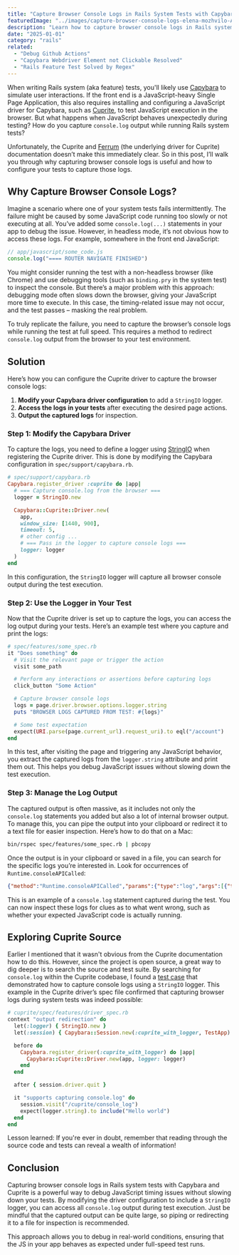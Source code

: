 ```yaml
---
title: "Capture Browser Console Logs in Rails System Tests with Capybara and Cuprite"
featuredImage: "../images/capture-browser-console-logs-elena-mozhvilo-AI17tJHgIJ8-unsplash.jpg"
description: "Learn how to capture browser console logs in Rails system tests using Capybara and Cuprite, and debug JavaScript issues without slowing down test execution."
date: "2025-01-01"
category: "rails"
related:
  - "Debug Github Actions"
  - "Capybara Webdriver Element not Clickable Resolved"
  - "Rails Feature Test Solved by Regex"
---
```


When writing Rails system (aka feature) tests, you'll likely use [Capybara](https://teamcapybara.github.io/capybara/) to simulate user interactions. If the front end is a JavaScript-heavy Single Page Application, this also requires installing and configuring a JavaScript driver for Capybara, such as [Cuprite](https://github.com/rubycdp/cuprite), to test JavaScript execution in the browser. But what happens when JavaScript behaves unexpectedly during testing? How do you capture `console.log` output while running Rails system tests?

Unfortunately, the Cuprite and [Ferrum](https://github.com/rubycdp/ferrum) (the underlying driver for Cuprite) documentation doesn’t make this immediately clear. So in this post, I’ll walk you through why capturing browser console logs is useful and how to configure your tests to capture those logs.

## Why Capture Browser Console Logs?

Imagine a scenario where one of your system tests fails intermittently. The failure might be caused by some JavaScript code running too slowly or not executing at all. You’ve added some `console.log(...)` statements in your app to debug the issue. However, in headless mode, it’s not obvious how to access these logs. For example, somewhere in the front end JavaScript:

```javascript
// app/javascript/some_code.js
console.log("==== ROUTER NAVIGATE FINISHED")
```

You might consider running the test with a non-headless browser (like Chrome) and use debugging tools (such as `binding.pry` in the system test) to inspect the console. But there’s a major problem with this approach: debugging mode often slows down the browser, giving your JavaScript more time to execute. In this case, the timing-related issue may not occur, and the test passes – masking the real problem.

To truly replicate the failure, you need to capture the browser’s console logs while running the test at full speed. This requires a method to redirect `console.log` output from the browser to your test environment.

## Solution

Here’s how you can configure the Cuprite driver to capture the browser console logs:

1. **Modify your Capybara driver configuration** to add a `StringIO` logger.
2. **Access the logs in your tests** after executing the desired page actions.
3. **Output the captured logs** for inspection.

### Step 1: Modify the Capybara Driver

To capture the logs, you need to define a logger using [StringIO](https://docs.ruby-lang.org/en/3.2/StringIO.html) when registering the Cuprite driver. This is done by modifying the Capybara configuration in `spec/support/capybara.rb`.

```ruby
# spec/support/capybara.rb
Capybara.register_driver :cuprite do |app|
  # === Capture console.log from the browser ===
  logger = StringIO.new

  Capybara::Cuprite::Driver.new(
    app,
    window_size: [1440, 900],
    timeout: 5,
    # other config ...
    # === Pass in the logger to capture console logs ===
    logger: logger
  )
end
```

In this configuration, the `StringIO` logger will capture all browser console output during the test execution.

### Step 2: Use the Logger in Your Test

Now that the Cuprite driver is set up to capture the logs, you can access the log output during your tests. Here’s an example test where you capture and print the logs:

```ruby
# spec/features/some_spec.rb
it "Does something" do
  # Visit the relevant page or trigger the action
  visit some_path

  # Perform any interactions or assertions before capturing logs
  click_button "Some Action"

  # Capture browser console logs
  logs = page.driver.browser.options.logger.string
  puts "BROWSER LOGS CAPTURED FROM TEST: #{logs}"

  # Some test expectation
  expect(URI.parse(page.current_url).request_uri).to eql("/account")
end
```

In this test, after visiting the page and triggering any JavaScript behavior, you extract the captured logs from the `logger.string` attribute and print them out. This helps you debug JavaScript issues without slowing down the test execution.

### Step 3: Manage the Log Output

The captured output is often massive, as it includes not only the `console.log` statements you added but also a lot of internal browser output. To manage this, you can pipe the output into your clipboard or redirect it to a text file for easier inspection. Here’s how to do that on a Mac:

```bash
bin/rspec spec/features/some_spec.rb | pbcopy
```

Once the output is in your clipboard or saved in a file, you can search for the specific logs you’re interested in. Look for occurrences of `Runtime.consoleAPICalled`:

```json
{"method":"Runtime.consoleAPICalled","params":{"type":"log","args":[{"type":"string","value":"==== ROUTER NAVIGATE FINISHED:"}]
```

This is an example of a `console.log` statement captured during the test. You can now inspect these logs for clues as to what went wrong, such as whether your expected JavaScript code is actually running.

## Exploring Cuprite Source

Earlier I mentioned that it wasn't obvious from the Cuprite documentation how to do this. However, since the project is open source, a great way to dig deeper is to search the source and test suite. By searching for `console.log` within the Cuprite codebase, I found a [test case](https://github.com/rubycdp/cuprite/blob/503179f8f210c9d431f7f62bc20a68812cffd0e3/spec/features/driver_spec.rb#L53-L69) that demonstrated how to capture console logs using a `StringIO` logger. This example in the Cuprite driver’s spec file confirmed that capturing browser logs during system tests was indeed possible:

```ruby
# cuprite/spec/features/driver_spec.rb
context "output redirection" do
  let(:logger) { StringIO.new }
  let(:session) { Capybara::Session.new(:cuprite_with_logger, TestApp) }

  before do
    Capybara.register_driver(:cuprite_with_logger) do |app|
      Capybara::Cuprite::Driver.new(app, logger: logger)
    end
  end

  after { session.driver.quit }

  it "supports capturing console.log" do
    session.visit("/cuprite/console_log")
    expect(logger.string).to include("Hello world")
  end
end
```

Lesson learned: If you're ever in doubt, remember that reading through the source code and tests can reveal a wealth of information!

## Conclusion

Capturing browser console logs in Rails system tests with Capybara and Cuprite is a powerful way to debug JavaScript timing issues without slowing down your tests. By modifying the driver configuration to include a `StringIO` logger, you can access all `console.log` output during test execution. Just be mindful that the captured output can be quite large, so piping or redirecting it to a file for inspection is recommended.

This approach allows you to debug in real-world conditions, ensuring that the JS in your app behaves as expected under full-speed test runs.
